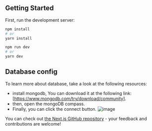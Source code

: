 ## Getting Started
First, run the development server:

```bash
npm install
# or
yarn install

npm run dev
# or
yarn dev
```

## Database config

To learn more about database, take a look at the following resources:

- install mongodb, You can download it at the following link: [https://www.mongodb.com/try/download/community].
- then, open the mongoDB compass.
- Finally, you can click the connect button.
![image](https://user-images.githubusercontent.com/48554914/160892025-724e8ba9-c71a-4a9d-bd71-fc51006ca8f2.png)


You can check out [the Next.js GitHub repository](https://github.com/vercel/next.js/) - your feedback and contributions are welcome!


